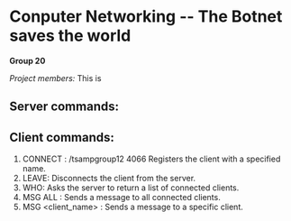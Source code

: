 # Conputer Networking -- The Botnet saves the world

**Group 20**

_Project members:_
This is 



## Server commands:


## Client commands:

1. CONNECT <name>: /tsampgroup12 <port> 4066
    Registers the client with a specified name.
2. LEAVE: 
    Disconnects the client from the server.
3. WHO: 
    Asks the server to return a list of connected clients.
4. MSG ALL <message>: 
    Sends a message to all connected clients.
5. MSG <client_name> <message>: 
    Sends a message to a specific client.